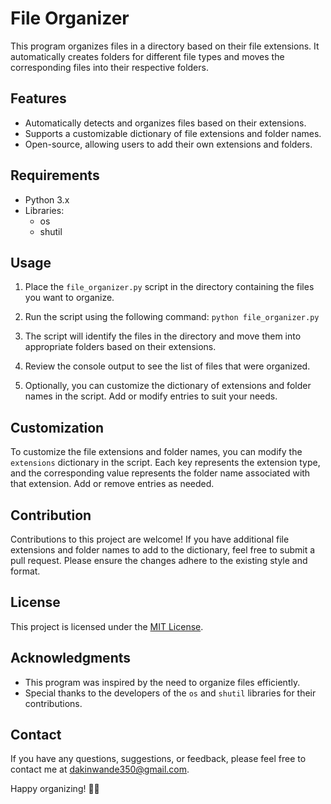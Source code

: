 ﻿# File Organizer

This program organizes files in a directory based on their file extensions. It automatically creates folders for different file types and moves the corresponding files into their respective folders.

## Features

- Automatically detects and organizes files based on their extensions.
- Supports a customizable dictionary of file extensions and folder names.
- Open-source, allowing users to add their own extensions and folders.

## Requirements

- Python 3.x
- Libraries:
  - os
  - shutil

## Usage

1. Place the `file_organizer.py` script in the directory containing the files you want to organize.

2. Run the script using the following command: ```python file_organizer.py```

3. The script will identify the files in the directory and move them into appropriate folders based on their extensions.

4. Review the console output to see the list of files that were organized.

5. Optionally, you can customize the dictionary of extensions and folder names in the script. Add or modify entries to suit your needs.

## Customization

To customize the file extensions and folder names, you can modify the `extensions` dictionary in the script. Each key represents the extension type, and the corresponding value represents the folder name associated with that extension. Add or remove entries as needed.

## Contribution

Contributions to this project are welcome! If you have additional file extensions and folder names to add to the dictionary, feel free to submit a pull request. Please ensure the changes adhere to the existing style and format.

## License

This project is licensed under the [MIT License](https://github.com/David-Ademola/File-Organiser/blob/main/LICENSE).

## Acknowledgments

- This program was inspired by the need to organize files efficiently.
- Special thanks to the developers of the `os` and `shutil` libraries for their contributions.

## Contact

If you have any questions, suggestions, or feedback, please feel free to contact me at [dakinwande350@gmail.com](mailto:dakinwande350@gmail.com).

Happy organizing! 📂🔖
